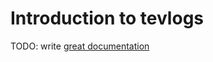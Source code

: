 # Introduction to tevlogs

TODO: write [great documentation](http://jacobian.org/writing/what-to-write/)
